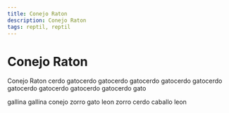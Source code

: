 ```yaml
---
title: Conejo Raton
description: Conejo Raton
tags: reptil, reptil
---
```


# Conejo Raton

Conejo Raton cerdo gatocerdo gatocerdo gatocerdo gatocerdo gatocerdo gatocerdo gatocerdo gatocerdo gatocerdo gato

gallina gallina conejo zorro gato leon zorro cerdo caballo leon